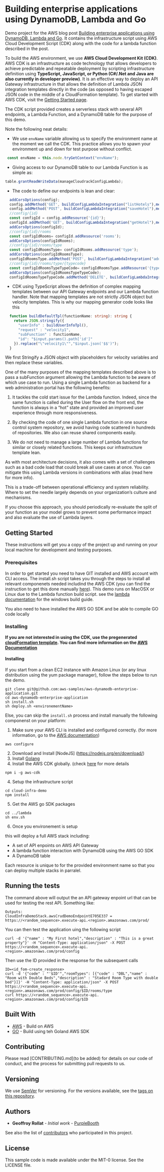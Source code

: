 # Building enterprise applications using DynamoDB, Lambda and Go

Demo project for the AWS blog post [Building enterprise applications using DynamoDB, Lambda and Go](https://aws.amazon.com/blogs/database/). It contains the infrastructure script using AWS Cloud Development Script (CDK) along with the code for a lambda function described in the post.

To build the AWS environment, we use **AWS Cloud Development Kit (CDK)**. AWS CDK is an infrastructure as code technology that allows developers to achieve predictable and repeatable deployment by scripting infrastructure definition using **TypeScript, JavaScript, or Python (C#/.Net and Java are also currently in developer preview)**. It is an effective way to deploy an API Gateway infrastructure in that allows the definition of Lambda JSON integration templates directly in the code (as opposed to having escaped JSON code in the middle of a CloudFormation template). To get started with AWS CDK, visit the [Getting Started page](https://docs.aws.amazon.com/cdk/latest/guide/getting_started.html).

The CDK script provided creates a serverless stack with several API endpoints, a Lambda Function, and a DynamoDB table for the purpose of this demo. 

Note the following neat details:

-	We use `envName` variable allowing us to specify the environment name at the moment we call the CDK. This practice allows you to spawn your environment up and down for test purpose without conflict.
```typescript
 const envName = this.node.tryGetContext("envName");
```

-	Giving access to our DynamoDB table to our Lambda Function is as simple as:

```typescript
table.grantReadWriteData(manageCloudrackConfigLambda);
```

-	The code to define our endpoints is lean and clear:

```typescript
  addCorsOptions(config);
  config.addMethod('GET', buildConfigLambdaIntegration("listHotels"),methodOptions());
  config.addMethod('POST', buildConfigLambdaIntegration("saveHotel"),methodOptions());
  //config/{id}
  const configId = config.addResource('{id}');
  configId.addMethod('GET', buildConfigLambdaIntegration("getHotel"),methodOptions());
  addCorsOptions(configId);
  //config/{id}/rooms
  const configIdRooms= configId.addResource('rooms');
  addCorsOptions(configIdRooms);
  //config/{id}/rooms/type
  const configIdRoomsType= configIdRooms.addResource('type');
  addCorsOptions(configIdRoomsType);
  configIdRoomsType.addMethod('POST', buildConfigLambdaIntegration("addRoomType"),methodOptions());
  //config/{id}/rooms/type/{typecode}
  const configIdRoomsTypeTypeCode= configIdRoomsType.addResource('{typecode}');
  addCorsOptions(configIdRoomsTypeTypeCode);
  configIdRoomsTypeTypeCode.addMethod('DELETE', buildConfigLambdaIntegration("deleteRoomType",buildDeleteRoomTypeTpl("deleteRoomType")),methodOptions());
```

-	CDK using TypeScript allows the definition of complex mapping templates between our API Gateway endpoints and our Lambda function handler. Note that mapping templates are not strictly JSON object but velocity templates. This is why our mapping generator code looks like this

```typescript
  function buildDefaultTpl(functionName: string): string {
    return JSON.stringify({ 
      "userInfo" : buildUserInfoTpl(),
      "request" : "velocity1",
      "subFunction" : functionName,
      "id": "$input.params().path['id']"
    }).replace("\"velocity1\"","$input.json('$$')");
  }
```

We first Stringify a JSON object with placeholders for velocity variables and then replace these variables.

One of the many purposes of the mapping templates described above is to pass a subFunction argument allowing the Lambda function to be aware of which use case to run. Using a single Lambda function as backend for a web administration portal has the following benefits:

1.	It tackles the cold start issue for the Lambda function. Indeed, since the same function is called during the User flow on the front end, the function is always in a “hot” state and provided an improved user experience through more responsiveness.

2.	By checking the code of one single Lambda function in one source control system repository, we avoid having code scattered in hundreds of repositories. We also can reuse shared components easily.

3.	We do not need to manage a large number of Lambda functions for similar or closely related functions. This keeps our infrastructure template lean.

As with most architecture decisions, it also comes with a set of challenges such as a bad code load that could break all use cases at once.  You can mitigate this using Lambda versions in combinations with alias (read here for more info). 

This is a trade-off between operational efficiency and system reliability. Where to set the needle largely depends on your organization’s culture and mechanisms. 

If you choose this approach, you should periodically re-evaluate the split of your function as your model grows to prevent some performance impact and also evaluate the use of Lambda layers.


## Getting Started

These instructions will get you a copy of the project up and running on your local machine for development and testing purposes.

### Prerequisites

In order to get started you need to have GIT installed and AWS account with CLI access. The install.sh script takes you through the steps to install all relevant componenets needed includind the AWS CDK (you can find the instruction to get this done manually [here](https://docs.aws.amazon.com/cdk/latest/guide/getting_started.html)). This demo runs on MacOSX or Linux due to the Lambda function build script. see the [lambda documentation](https://docs.aws.amazon.com/lambda/latest/dg/lambda-go-how-to-create-deployment-package.html) for the windows build guide.

You also need to have installed the AWS GO SDK and be able to compile GO code locally

### Installing

**If you are not interested in using the CDK, use the pregenerated [cloudFormation template](./cloud-infra-demo/crud-demo-stack.json). You can find more information on the [AWS Documentation](https://aws.amazon.com/cloudformation/getting-started/)**

#### Installing

If you start from a clean EC2 instance with Amazon Linux (or any linux distribution using the yum package manager), follow the steps below to run the demo.

```shell
git clone git@github.com:aws-samples/aws-dynamodb-enterprise-application.git
cd aws-dynamodb-enterprise-application
sh install.sh
sh deploy.sh <environementName>
```

Else, you can skip the `install.sh` process and install manually the following componenst on your platform:
1. Make sure your AWS CLI is installed and configured correctly. (for more information, go to the [AWS documentation](https://docs.aws.amazon.com/cli/latest/userguide/cli-chap-install.html))
```shell
aws configure
```
2. Download and Install [NodeJS] (https://nodejs.org/en/download/)
3. Install [Golang](https://golang.org/doc/install)
4. Install the AWS CDK globally. (check [here](https://docs.aws.amazon.com/cdk/latest/guide/getting_started.html) for more details
```shell
npm i -g aws-cdk
```
4. Setup the infrastructure script
```shell
cd cloud-infra-demo
npm install
```
5. Get the AWS go SDK packages
```shell
cd ../lambda
sh env.sh
```
6. Once you environement is setup

this will deploy a full AWS stack including:
* A set of API enpoints on AWS API Gateway
* A lambda function interaction with DynamoDB using the AWS GO SDK
* A DynamoDB table

Each resource is unique to for the provided environment name so that you  can deploy multiple stacks in parralel.

## Running the tests

The command above will output the an API gateway enpoint url that can be used for testing the rest API. Something like:
```
Outputs:
CloudInfraDemoStack.awsCrudDemoEndpointE705E337 = https://<random_sequence>.execute-api.<region>.amazonaws.com/prod/
```

You can then test the application uing the following script

```shell
curl -d '{"name" : "My First hotel","description" : "This is a great property"}' -H "Content-Type: application/json" -X POST https://<random_sequence>.execute-api.<region>.amazonaws.com/prod/config
```

Then use the ID provided in the response for the subsequent calls

```shell
ID=<id_fom-create_response>
curl -d '{"code" : "'$ID'","roomTypes": [{"code" : "DBL","name" : "Room with Double Beds","description" : "Stadard Room Type with double bed"}]}' -H "Content-Type: application/json" -X POST https://<random_sequence>.execute-api.<region>.amazonaws.com/prod/config/$ID/rooms/type
curl https://<random_sequence>.execute-api.<region>.amazonaws.com/prod/config/$ID
```

## Built With

* [AWS](https://aws.amazon.com) - Build on AWS
* [GO](https://golang.org/) - Build using teh Goland AWS SDK

## Contributing

Please read [CONTRIBUTING.md](to be added) for details on our code of conduct, and the process for submitting pull requests to us.

## Versioning

We use [SemVer](http://semver.org/) for versioning. For the versions available, see the [tags on this repository](https://github.com/your/project/tags). 

## Authors

* **Geoffroy Rollat** - *Initial work* - [PurpleBooth](https://github.com/PurpleBooth)

See also the list of [contributors](https://github.com/your/project/contributors) who participated in this project.

## License

This sample code is made available under the MIT-0 license. See the LICENSE file.